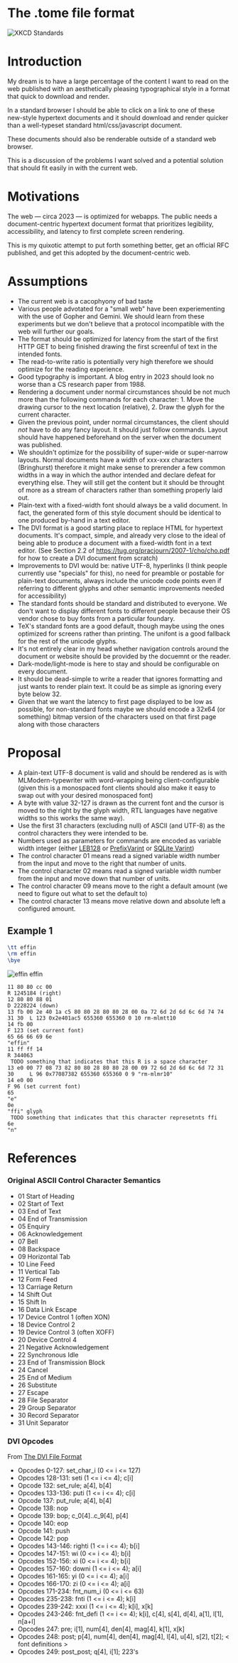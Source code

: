 # The .tome file format

![XKCD Standards](https://imgs.xkcd.com/comics/standards.png)

# Introduction

My dream is to have a large percentage of the content I want to read
on the web published with an aesthetically pleasing typographical
style in a format that quick to download and render.

In a standard browser I should be able to click on a link to one
of these new-style hypertext documents and it should download
and render quicker than a well-typeset standard html/css/javascript
document.

These documents should also be renderable outside of a standard
web browser. 

This is a discussion of the problems I want solved and a potential
solution that should fit easily in with the current web.

# Motivations

The web — circa 2023 — is optimized for webapps. The public
needs a document-centric hypertext document format that prioritizes
legibility, accessibility, and latency to first complete screen rendering.

This is my quixotic attempt to put forth something better, 
get an official RFC published, 
and get this adopted by the document-centric web.

# Assumptions

* The current web is a cacophyony of bad taste
* Various people advotated for a "small web" have been experiementing with the use of Gopher and Gemini. We should learn from these experiments but we don't believe that a protocol incompatible with the web will further our goals.
* The format should be optimized for latency from the start of the first HTTP GET to being finished drawing the first screenful of text in the intended fonts.
* The read-to-write ratio is potentially very high therefore we should optimize for the reading experience.
* Good typography is important. A blog entry in 2023 should look no worse than a CS research paper from 1988.
* Rendering a document under normal circumstances should be not much more than the following commands for each character: 1. Move the drawing cursor to the next location (relative), 2. Draw the glyph for the current character.
* Given the previous point, under normal circumstances, the client should *not* have to do any fancy layout. It should just follow commands. Layout should have happened beforehand on the server when the document was published.
* We shouldn't optimize for the possibility of super-wide or super-narrow layouts. Normal documents have a width of xxx-xxx characters (Bringhurst) therefore it might make sense to prerender a few common widths in a way in which the author intended and declare defeat for everything else. They will still get the content but it should be throught of more as a stream of characters rather than something properly laid out.
* Plain-text with a fixed-width font should always be a valid document. In fact, the generated form of this style document should be identical to one produced by-hand in a text editor.
* The DVI format is a good starting place to replace HTML for hypertext documents. It's compact, simple, and already very close to the ideal of being able to produce a document with a fixed-width font in a text editor. (See Section 2.2 of https://tug.org/pracjourn/2007-1/cho/cho.pdf for how to create a DVI document from scratch)
* Improvements to DVI would be: native UTF-8, hyperlinks (I think people currently use "specials" for this), no need for preamble or postable for plain-text documents, always include the unicode code points even if referring to different glyphs and other semantic improvements needed for accessibility)
* The standard fonts should be standard and distributed to everyone. We don't want to display different fonts to different people because their OS vendor chose to buy fonts from a particular foundary.
* TeX's standard fonts are a good default, though maybe using the ones optimized for screens rather than printing. The unifont is a good fallback for the rest of the unicode glyphs.
* It's not entirely clear in my head whether navigation controls around the document or website should be provided by the docuemnt or the reader.
* Dark-mode/light-mode is here to stay and should be configurable on every document.
* It should be dead-simple to write a reader that ignores formatting and just wants to render plain text. It could be as simple as ignoring every byte below 32.
* Given that we want the latency to first page displayed to be low as possible, for non-standard fonts maybe we should encode a 32x64 (or something) bitmap version of the characters used on that first page along with those characters

# Proposal

* A plain-text UTF-8 document is valid and should be rendered as is with MLModern-typewriter with word-wrapping being client-configurable (given this is a monospaced font clients should also make it easy to swap out with your desired monospaced font) 
* A byte with value 32-127 is drawn as the current font and the cursor is moved to the right by the glyph width, RTL languages have negative widths so this works the same way).
* Use the first 31 characters (excluding null) of ASCII (and UTF-8) as the control characters they were intended to be. 
* Numbers used as parameters for commands are encoded as variable width integer (either [LEB128](https://en.wikipedia.org/wiki/LEB128) or [PrefixVarint](https://chromium.googlesource.com/chromiumos/third_party/libtextclassifier/+/adbbad2e0138453af45cc08cb3d04317ae2b8ba1/utils/base/prefixvarint.h) or [SQLite Varint](https://sqlite.org/src4/doc/trunk/www/varint.wiki))
* The control character 01 means read a signed variable width number from the input and move to the right that number of units.
* The control character 02 means read a signed variable width number from the input and move down that number of units.
* The control character 09 means move to the right a default amount (we need to figure out what to set the default to)
* The control character 13 means move relative down and absolute left a configured amount.

## Example 1

```latex
\tt effin
\rm effin
\bye
```

![effin effin](example1.png)

```
11 80 80 cc 00                                                              R 1245184 (right)
12 80 80 88 01                                                              D 2228224 (down)
13 fb 00 2e 40 1a c5 80 80 28 80 80 28 00 0a 72 6d 2d 6d 6c 6d 74 74 31 30  L 123 0x2e401ac5 655360 655360 0 10 rm-mlmtt10
14 fb 00                                                                    F 123 (set current font)
65 66 66 69 6e                                                              "effin"
11 ff ff 14                                                                 R 344063
 TODO something that indicates that this R is a space character
13 e0 00 77 08 73 82 80 80 28 80 80 28 00 09 72 6d 2d 6d 6c 6d 72 31 30     L 96 0x77087382 655360 655360 0 9 "rm-mlmr10"
14 e0 00                                                                    F 96 (set current font)
65                                                                          "e"
0e                                                                          "ffi" glyph
 TODO something that indicates that this character represetnts ffi
6e                                                                          "n"
```

# References

### Original ASCII Control Character Semantics

- 01 Start of Heading
- 02 Start of Text
- 03 End of Text
- 04 End of Transmission
- 05 Enquiry
- 06 Acknowledgement
- 07 Bell
- 08 Backspace
- 09 Horizontal Tab
- 10 Line Feed
- 11 Vertical Tab
- 12 Form Feed
- 13 Carriage Return
- 14 Shift Out
- 15 Shift In
- 16 Data Link Escape
- 17 Device Control 1 (often XON)
- 18 Device Control 2
- 19 Device Control 3 (often XOFF)
- 20 Device Control 4
- 21 Negative Acknowledgement
- 22 Synchronous Idle
- 23 End of Transmission Block
- 24 Cancel
- 25 End of Medium
- 26 Substitute
- 27 Escape
- 28 File Separator
- 29 Group Separator
- 30 Record Separator
- 31 Unit Separator

### DVI Opcodes

From [The DVI File Format](https://web.archive.org/web/20070403030353/http://www.math.umd.edu/~asnowden/comp-cont/dvi.html)

- Opcodes 0-127: set_char_i (0 <= i <= 127)
- Opcodes 128-131: seti (1 <= i <= 4); c[i]
- Opcode 132: set_rule; a[4], b[4]
- Opcodes 133-136: puti (1 <= i <= 4); c[i]
- Opcode 137: put_rule; a[4], b[4]
- Opcode 138: nop
- Opcode 139: bop; c_0[4]..c_9[4], p[4]
- Opcode 140: eop
- Opcode 141: push
- Opcode 142: pop
- Opcodes 143-146: righti (1 <= i <= 4); b[i]
- Opcodes 147-151: wi (0 <= i <= 4); b[i]
- Opcodes 152-156: xi (0 <= i <= 4); b[i]
- Opcodes 157-160: downi (1 <= i <= 4); a[i]
- Opcodes 161-165: yi (0 <= i <= 4); a[i]
- Opcodes 166-170: zi (0 <= i <= 4); a[i]
- Opcodes 171-234: fnt_num_i (0 <= i <= 63)
- Opcodes 235-238: fnti (1 <= i <= 4); k[i]
- Opcodes 239-242: xxxi (1 <= i <= 4); k[i], x[k]
- Opcodes 243-246: fnt_defi (1 <= i <= 4); k[i], c[4], s[4], d[4], a[1], l[1], n[a+l]
- Opcodes 247: pre; i[1], num[4], den[4], mag[4], k[1], x[k]
- Opcodes 248: post; p[4], num[4], den[4], mag[4], l[4], u[4], s[2], t[2]; < font definitions >
- Opcodes 249: post_post; q[4], i[1]; 223's
